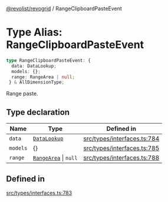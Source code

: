 [@revolist/revogrid](README.md) / RangeClipboardPasteEvent

# Type Alias: RangeClipboardPasteEvent

```ts
type RangeClipboardPasteEvent: {
  data: DataLookup;
  models: {};
  range: RangeArea | null;
 } & AllDimensionType;
```

Range paste.

## Type declaration

| Name | Type | Defined in |
| ------ | ------ | ------ |
| `data` | [`DataLookup`](TypeAlias.DataLookup.md) | [src/types/interfaces.ts:784](https://github.com/revolist/revogrid/blob/0ab93afcbb5b98b002edc76b162fc6cdefa047cd/src/types/interfaces.ts#L784) |
| `models` | \{\} | [src/types/interfaces.ts:785](https://github.com/revolist/revogrid/blob/0ab93afcbb5b98b002edc76b162fc6cdefa047cd/src/types/interfaces.ts#L785) |
| `range` | [`RangeArea`](TypeAlias.RangeArea.md) \| `null` | [src/types/interfaces.ts:788](https://github.com/revolist/revogrid/blob/0ab93afcbb5b98b002edc76b162fc6cdefa047cd/src/types/interfaces.ts#L788) |

## Defined in

[src/types/interfaces.ts:783](https://github.com/revolist/revogrid/blob/0ab93afcbb5b98b002edc76b162fc6cdefa047cd/src/types/interfaces.ts#L783)
